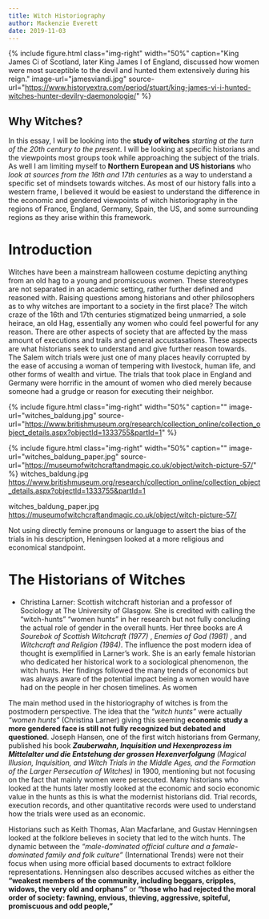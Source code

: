 ```yaml
---
title: Witch Historiography
author: Mackenzie Everett
date: 2019-11-03
---
```


{% include figure.html
  class="img-right"
  width="50%"
  caption="King James Ci of Scotland, later King James I of England, discussed how women were most suceptible to the devil and hunted them extensively during his reign."
  image-url="jamesviandi.jpg"
  source-url="https://www.historyextra.com/period/stuart/king-james-vi-i-hunted-witches-hunter-devilry-daemonologie/"
%}

## Why Witches?

In this essay, I will be looking into the **study of witches** _starting at the turn of the 20th century to the present_. I will be looking at specific historians and the viewpoints most groups took while approaching the subject of the trials. As well I am limiting myself to **Northern European and US historians** who _look at sources from the 16th and 17th centuries_ as a way to understand a specific set of mindsets towards witches. As most of our history falls into a western frame, I believed it would be easiest to understand the difference in the economic and gendered viewpoints of witch historiography in the regions of France, England, Germany, Spain, the US, and some surrounding regions as they arise within this framework.

# Introduction

Witches have been a mainstream halloween costume depicting anything from an old hag to a young and promiscuous women.  These stereotypes are not separated in an academic setting, rather further defined and reasoned with. Raising questions among historians and other philosophers as to why witches are important to a society in the first place? The witch craze of the 16th and 17th centuries stigmatized being unmarried, a sole heirace, an old Hag, essentially any women who could feel powerful for any reason. There are other aspects of society that are affected by the mass amount of executions and trails and general accustasations. These aspects are what historians seek to understand and give further reason towards. The Salem witch trials were just one of many places heavily corrupted by the ease of accusing a woman of tempering with livestock, human life, and other forms of wealth and virtue. The trials that took place in England and Germany were horrific in the amount of women who died merely because someone had a grudge or reason for executing their neighbor. 



{% include figure.html
  class="img-right"
  width="50%"
  caption=""
  image-url="witches_baldung.jpg"
  source-url="https://www.britishmuseum.org/research/collection_online/collection_object_details.aspx?objectId=1333755&partId=1"
%}

{% include figure.html
  class="img-right"
  width="50%"
  caption=""
  image-url="witches_baldung_paper.jpg"
  source-url="https://museumofwitchcraftandmagic.co.uk/object/witch-picture-57/"
%}
witches_baldung.jpg
https://www.britishmuseum.org/research/collection_online/collection_object_details.aspx?objectId=1333755&partId=1

witches_baldung_paper.jpg
https://museumofwitchcraftandmagic.co.uk/object/witch-picture-57/


Not using directly femine pronouns or language to assert the bias of the trials in his description, Heningsen looked at a more religious and economical standpoint. 
# The Historians of Witches
- Christina Larner: Scottish witchcraft historian and a professor of Sociology at The University of Glasgow. She is credited with calling the “witch-hunts” “women hunts” in her research but not fully concluding the actual role of gender in the overall hunts. Her three books are _A Sourebok of Scottish Witchcraft (1977)_ , _Enemies of God (1981)_ , and _Witchcraft and Religion (1984)_. The influence the post modern idea of thought is exemplified in Larner’s work. She is an early female historian who dedicated her historical work to a sociological phenomenon, the witch hunts. Her findings followed the many trends of economics but was always aware of the potential impact being a women would have had on the people in her chosen timelines. As women 


The main method used in the historiography of witches is from the postmodern perspective. The idea that the _“witch hunts”_ were actually _“women hunts”_ (Christina Larner) giving this seeming **economic study a more gendered face is still not fully recognized but debated and questioned**. Joseph Hansen, one of the first witch historians from Germany, published his book **_Zauberwahn, Inquisition und Hexenprozess im Mittelalter und die Entstehung der grossen Hexenverfolgung_** _(Magical Illusion, Inquisition, and Witch Trials in the Middle Ages, and the Formation of the Larger Persecution of Witches)_ in 1900, mentioning but not focusing on the fact that mainly women were persecuted. Many historians who looked at the hunts later mostly looked at the economic and socio economic value in the hunts as this is what the modernist historians did. Trial records, execution records, and other quantitative records were used to understand how the trials were used as an economic.

Historians such as Keith Thomas, Alan Macfarlane, and Gustav Henningsen looked at the folklore believes in society that led to the witch hunts. The dynamic between the _“male-dominated official culture and a female-dominated family and folk culture”_ (International Trends) were not their focus when using more official based documents to extract folklore representations. Henningsen also describes accused witches as either the **“weakest members of the community, including beggars, cripples, widows, the very old and orphans”** or **“those who had rejected the moral order of society: fawning, envious, thieving, aggressive, spiteful, promiscuous and odd people,”** 

